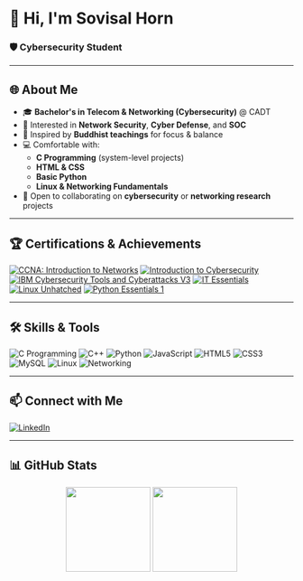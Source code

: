# 👋 Hi, I'm Sovisal Horn
### 🛡️ Cybersecurity Student

---

## 🌐 About Me
- 🎓 **Bachelor's in Telecom & Networking (Cybersecurity)** @ CADT  
- 🔐 Interested in **Network Security**, **Cyber Defense**, and **SOC**  
- 🧘 Inspired by **Buddhist teachings** for focus & balance  
- 💻 Comfortable with:
  - **C Programming** (system-level projects)
  - **HTML & CSS**
  - **Basic Python**
  - **Linux & Networking Fundamentals**
- 🤝 Open to collaborating on **cybersecurity** or **networking research** projects  

---

## 🏆 Certifications & Achievements

[![CCNA: Introduction to Networks](https://img.shields.io/badge/CCNA-Introduction_to_Networks-blue?style=for-the-badge)](https://www.credly.com/badges/1e8e7d6e-d5c3-4a2e-bc39-3e8c4f8a0d3a)
[![Introduction to Cybersecurity](https://img.shields.io/badge/Introduction_to_Cybersecurity-IBM-blue?style=for-the-badge)](https://www.credly.com/badges/84d1a2c4-7737-4c3f-9d40-dc5f8d0a1b6b)
[![IBM Cybersecurity Tools and Cyberattacks V3](https://img.shields.io/badge/IBM-Cybersecurity_Tools_and_Cyberattacks_v3-blue?style=for-the-badge)](https://www.credly.com/badges/2a0f8200-6e15-4d62-b4d4-f5c8f75b6a1d)
[![IT Essentials](https://img.shields.io/badge/IT_Essentials-Cisco-blue?style=for-the-badge)](https://www.credly.com/badges/0c9fef29-b65b-4d12-8b1c-bf1f5a3d73d3)
[![Linux Unhatched](https://img.shields.io/badge/Linux_Unhatched-Linux-blue?style=for-the-badge)](https://www.credly.com/badges/b3c4a4f0-92a3-4a9b-8e1a-8bbf4df25e5e)
[![Python Essentials 1](https://img.shields.io/badge/Python_Essentials_1-Python-blue?style=for-the-badge)](https://www.credly.com/badges/f8b9d5d8-01b3-4cb3-8b6a-3b8a3e0592c8)


---

## 🛠 Skills & Tools

![C Programming](https://img.shields.io/badge/C%20Programming-00599C?style=for-the-badge&logo=c&logoColor=white)
![C++](https://img.shields.io/badge/C++-00599C?style=for-the-badge&logo=c%2B%2B&logoColor=white)
![Python](https://img.shields.io/badge/Python-3776AB?style=for-the-badge&logo=python&logoColor=white)
![JavaScript](https://img.shields.io/badge/JavaScript-F7DF1E?style=for-the-badge&logo=javascript&logoColor=black)
![HTML5](https://img.shields.io/badge/HTML5-E34F26?style=for-the-badge&logo=html5&logoColor=white)
![CSS3](https://img.shields.io/badge/CSS3-1572B6?style=for-the-badge&logo=css3&logoColor=white)
![MySQL](https://img.shields.io/badge/MySQL-4479A1?style=for-the-badge&logo=mysql&logoColor=white)
![Linux](https://img.shields.io/badge/Linux-000000?style=for-the-badge&logo=linux&logoColor=white)
![Networking](https://img.shields.io/badge/Networking-FF6F00?style=for-the-badge&logo=gnubash&logoColor=white)

---


## 📫 Connect with Me  
[![LinkedIn](https://img.shields.io/badge/LinkedIn-0A66C2?style=for-the-badge&logo=linkedin&logoColor=white)]([https://www.linkedin.com/in/YourLinkedInProfile](https://www.linkedin.com/in/sovisal-horn12/))

---

## 📊 GitHub Stats  
<p align="center">
  <img src="https://github-readme-stats.vercel.app/api?username=SovisalHorn&show_icons=true&theme=tokyonight" height="150"/>
  <img src="https://github-readme-stats.vercel.app/api/top-langs/?username=SovisalHorn&layout=compact&theme=tokyonight" height="150"/>
</p>
